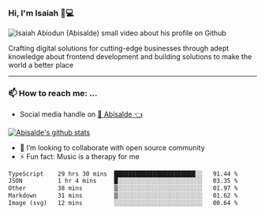 ### Hi, I'm Isaiah 🌻💻

<img src="https://res.cloudinary.com/abisalde/image/upload/c_scale,h_311,w_816/v1616039512/Abisalde_github.gif" alt="Isaiah Abiodun (Abisalde) small video about his profile on Github">

Crafting digital solutions for cutting-edge businesses through adept knowledge about frontend development and building solutions to make the world a better place
<hr>

### 📫 How to reach me: ...
- Social media handle on <a href="https://twitter.com/abisalde">🔔  Abisalde   👈</a>


[![Abisalde's github stats](https://github-readme-stats.vercel.app/api?username=abisalde)](https://github.com/abisalde/github-readme-stats)

- 👯 I’m looking to collaborate with open source community
- ⚡ Fun fact: Music is a therapy for me


<!--
**abisalde/Abisalde** is a ✨ _special_ ✨ repository because its `README.md` (this file) appears on your GitHub profile.

Here are some ideas to get you started:


- 👯 I’m looking to collaborate with open source community
- 🤔 I’m looking for help with ...
- 💬 Ask me about ...
- 📫 How to reach me: ...
- 😄 Pronouns: ...
- ⚡ Fun fact: ...
-->

<!--START_SECTION:waka-->

```txt
TypeScript    29 hrs 30 mins  ███████████████████████░░   91.44 %
JSON          1 hr 4 mins     █░░░░░░░░░░░░░░░░░░░░░░░░   03.35 %
Other         38 mins         ▒░░░░░░░░░░░░░░░░░░░░░░░░   01.97 %
Markdown      31 mins         ▒░░░░░░░░░░░░░░░░░░░░░░░░   01.62 %
Image (svg)   12 mins         ░░░░░░░░░░░░░░░░░░░░░░░░░   00.64 %
```

<!--END_SECTION:waka-->

